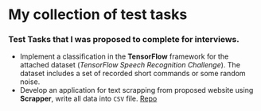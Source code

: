 # My collection of test tasks
### Test Tasks that I was proposed to complete for interviews.

- Implement a classification in the **TensorFlow** framework for the attached dataset (*TensorFlow Speech Recognition Challenge*). The dataset includes a set of recorded short commands or some random noise.
- Develop an application for text scrapping from proposed website using **Scrapper**, write all data into `CSV` file. [Repo](https://github.com/vagi/webscrapping-with-scrapy)  
